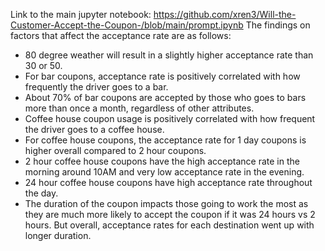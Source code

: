 Link to the main jupyter notebook: https://github.com/xren3/Will-the-Customer-Accept-the-Coupon-/blob/main/prompt.ipynb
The findings on factors that affect the acceptance rate are as follows:
- 80 degree weather will result in a slightly higher acceptance rate than 30 or 50.
- For bar coupons, acceptance rate is positively correlated with how frequently the driver goes to a bar.
- About 70% of bar coupons are accepted by those who goes to bars more than once a month, regardless of other attributes.
- Coffee house coupon usage is positively correlated with how frequent the driver goes to a coffee house.
- For coffee house coupons, the acceptance rate for 1 day coupons is higher overall compared to 2 hour coupons.
- 2 hour coffee house coupons have the high acceptance rate in the morning around 10AM and very low acceptance rate in the evening.
- 24 hour coffee house coupons have high acceptance rate throughout the day.
- The duration of the coupon impacts those going to work the most as they are much more likely to accept the coupon if it was 24 hours vs 2 hours. But overall, acceptance rates for each destination went up with longer duration.
